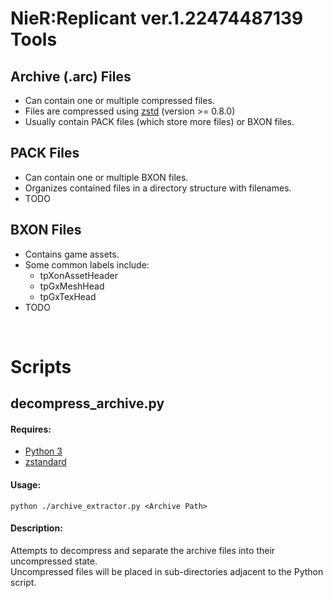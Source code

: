 # NieR:Replicant ver.1.22474487139 Tools

## Archive (.arc) Files
* Can contain one or multiple compressed files.
* Files are compressed using [zstd](https://facebook.github.io/zstd/) (version >= 0.8.0)
* Usually contain PACK files (which store more files) or BXON files.

## PACK Files
* Can contain one or multiple BXON files.
* Organizes contained files in a directory structure with filenames.
* TODO

## BXON Files
* Contains game assets.
* Some common labels include:
	* tpXonAssetHeader
	* tpGxMeshHead
	* tpGxTexHead
* TODO

<br>

# Scripts

## decompress_archive.py
#### Requires:
* [Python 3](https://www.python.org/)
* [zstandard](https://pypi.org/project/zstandard/) 

#### Usage: 
`python ./archive_extractor.py <Archive Path>`

#### Description:
Attempts to decompress and separate the archive files into their uncompressed state. <br>
Uncompressed files will be placed in sub-directories adjacent to the Python script.